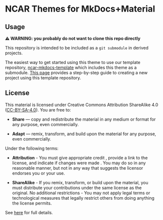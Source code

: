 # NCAR Themes for MkDocs+Material


## Usage
**⚠️ WARNING: you probably do not want to clone this repo directly**

This repository is intended to be included as a `git submodule` in derived projects.  

The easiest way to get started using this theme to use our template repository, [ncar-mkdocs-template](https://ncar-mkdocs-template.readthedocs.io/en/latest/) which includes this theme as a submodule. [This page](https://ncar-mkdocs-template.readthedocs.io/en/latest/getting-started/) provides a step-by-step guide to creating a new project using this template repository. 

## License

This material is licensed under Creative Commons Attribution ShareAlike 4.0 ([CC-BY-SA-4.0](https://creativecommons.org/licenses/by-sa/4.0/)).  You are free to:

- **Share** — copy and redistribute the material in any medium or format for any purpose, even commercially.

- **Adapt** — remix, transform, and build upon the material for any purpose, even commercially.


Under the following terms:

- **Attribution** - You must give appropriate credit , provide a link to the license, and indicate if changes were made . You may do so in any reasonable manner, but not in any way that suggests the licensor endorses you or your use.

- **ShareAlike** - If you remix, transform, or build upon the material, you must distribute your contributions under the same license as the original.
No additional restrictions - You may not apply legal terms or technological measures that legally restrict others from doing anything the license permits.

See [here](https://creativecommons.org/licenses/by-sa/4.0/legalcode.en) for full details.
